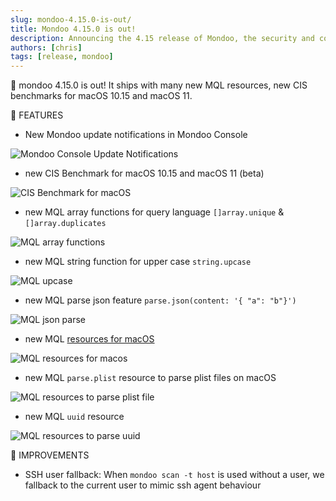 ```yaml
---
slug: mondoo-4.15.0-is-out/
title: Mondoo 4.15.0 is out!
description: Announcing the 4.15 release of Mondoo, the security and compliance platform that prioritizes risks that matter most in your infrastructure.
authors: [chris]
tags: [release, mondoo]
---
```


🥳 mondoo 4.15.0 is out! It ships with many new MQL resources, new CIS benchmarks for macOS 10.15 and macOS 11.

🎉 FEATURES

- New Mondoo update notifications in Mondoo Console

![Mondoo Console Update Notifications](/img/releases/2021-08-10-mondoo-4.15.0-is-out/Screenshot_2021-08-10_at_20.42.39.png)

- new CIS Benchmark for macOS 10.15 and macOS 11 (beta)

![CIS Benchmark for macOS](/img/releases/2021-08-10-mondoo-4.15.0-is-out/Screenshot_2021-08-10_at_21.08.26.png)

- new MQL array functions for query language `[]array.unique` & `[]array.duplicates`

![MQL array functions](/img/releases/2021-08-10-mondoo-4.15.0-is-out/Screenshot_2021-08-10_at_20.54.00.png)

- new MQL string function for upper case `string.upcase`

![MQL upcase](/img/releases/2021-08-10-mondoo-4.15.0-is-out/Screenshot_2021-08-10_at_20.54.48.png)

- new MQL parse json feature `parse.json(content: '{ "a": "b"}')`

![MQL json parse](/img/releases/2021-08-10-mondoo-4.15.0-is-out/Screenshot_2021-08-10_at_21.01.38.png)

- new MQL [resources for macOS](/mql/resources/os-pack/)

![MQL resources for macos](/img/releases/2021-08-10-mondoo-4.15.0-is-out/Screenshot_2021-08-10_at_21.04.46.png)

- new MQL `parse.plist` resource to parse plist files on macOS

![MQL resources to parse plist file](/img/releases/2021-08-10-mondoo-4.15.0-is-out/Screenshot_2021-08-10_at_21.13.14.png)

- new MQL `uuid` resource

![MQL resources to parse uuid](/img/releases/2021-08-10-mondoo-4.15.0-is-out/Screenshot_2021-08-10_at_21.16.39.png)

🧹 IMPROVEMENTS

- SSH user fallback: When `mondoo scan -t host` is used without a user, we fallback to the current user to mimic ssh agent behaviour
